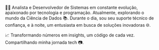 👨‍💻 Analista e Desenvolvedor de Sistemas em constante evolução, apaixonado por tecnologia e programação. Atualmente, explorando o mundo da Ciência de Dados 📚. Durante o dia, sou seu suporte técnico de confiança, e à noite, um entusiasta em busca de soluções inovadoras 🌐.

📈 Transformando números em insights, um código de cada vez. Compartilhando minha jornada tech 📷.


